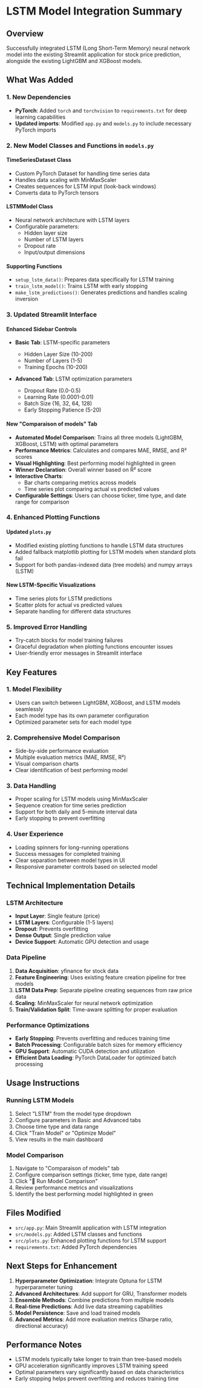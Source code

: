 # LSTM Model Integration Summary

## Overview
Successfully integrated LSTM (Long Short-Term Memory) neural network model into the existing Streamlit application for stock price prediction, alongside the existing LightGBM and XGBoost models.

## What Was Added

### 1. New Dependencies
- **PyTorch**: Added `torch` and `torchvision` to `requirements.txt` for deep learning capabilities
- **Updated imports**: Modified `app.py` and `models.py` to include necessary PyTorch imports

### 2. New Model Classes and Functions in `models.py`

#### TimeSeriesDataset Class
- Custom PyTorch Dataset for handling time series data
- Handles data scaling with MinMaxScaler
- Creates sequences for LSTM input (look-back windows)
- Converts data to PyTorch tensors

#### LSTMModel Class
- Neural network architecture with LSTM layers
- Configurable parameters:
  - Hidden layer size
  - Number of LSTM layers
  - Dropout rate
  - Input/output dimensions

#### Supporting Functions
- `setup_lstm_data()`: Prepares data specifically for LSTM training
- `train_lstm_model()`: Trains LSTM with early stopping
- `make_lstm_predictions()`: Generates predictions and handles scaling inversion

### 3. Updated Streamlit Interface

#### Enhanced Sidebar Controls
- **Basic Tab**: LSTM-specific parameters
  - Hidden Layer Size (10-200)
  - Number of Layers (1-5)
  - Training Epochs (10-200)
  
- **Advanced Tab**: LSTM optimization parameters
  - Dropout Rate (0.0-0.5)
  - Learning Rate (0.0001-0.01)
  - Batch Size (16, 32, 64, 128)
  - Early Stopping Patience (5-20)

#### New "Comparaison of models" Tab
- **Automated Model Comparison**: Trains all three models (LightGBM, XGBoost, LSTM) with optimal parameters
- **Performance Metrics**: Calculates and compares MAE, RMSE, and R² scores
- **Visual Highlighting**: Best performing model highlighted in green
- **Winner Declaration**: Overall winner based on R² score
- **Interactive Charts**: 
  - Bar charts comparing metrics across models
  - Time series plot comparing actual vs predicted values
- **Configurable Settings**: Users can choose ticker, time type, and date range for comparison

### 4. Enhanced Plotting Functions

#### Updated `plots.py`
- Modified existing plotting functions to handle LSTM data structures
- Added fallback matplotlib plotting for LSTM models when standard plots fail
- Support for both pandas-indexed data (tree models) and numpy arrays (LSTM)

#### New LSTM-Specific Visualizations
- Time series plots for LSTM predictions
- Scatter plots for actual vs predicted values
- Separate handling for different data structures

### 5. Improved Error Handling
- Try-catch blocks for model training failures
- Graceful degradation when plotting functions encounter issues
- User-friendly error messages in Streamlit interface

## Key Features

### 1. Model Flexibility
- Users can switch between LightGBM, XGBoost, and LSTM models seamlessly
- Each model type has its own parameter configuration
- Optimized parameter sets for each model type

### 2. Comprehensive Model Comparison
- Side-by-side performance evaluation
- Multiple evaluation metrics (MAE, RMSE, R²)
- Visual comparison charts
- Clear identification of best performing model

### 3. Data Handling
- Proper scaling for LSTM models using MinMaxScaler
- Sequence creation for time series prediction
- Support for both daily and 5-minute interval data
- Early stopping to prevent overfitting

### 4. User Experience
- Loading spinners for long-running operations
- Success messages for completed training
- Clear separation between model types in UI
- Responsive parameter controls based on selected model

## Technical Implementation Details

### LSTM Architecture
- **Input Layer**: Single feature (price)
- **LSTM Layers**: Configurable (1-5 layers)
- **Dropout**: Prevents overfitting
- **Dense Output**: Single prediction value
- **Device Support**: Automatic GPU detection and usage

### Data Pipeline
1. **Data Acquisition**: yfinance for stock data
2. **Feature Engineering**: Uses existing feature creation pipeline for tree models
3. **LSTM Data Prep**: Separate pipeline creating sequences from raw price data
4. **Scaling**: MinMaxScaler for neural network optimization
5. **Train/Validation Split**: Time-aware splitting for proper evaluation

### Performance Optimizations
- **Early Stopping**: Prevents overfitting and reduces training time
- **Batch Processing**: Configurable batch sizes for memory efficiency
- **GPU Support**: Automatic CUDA detection and utilization
- **Efficient Data Loading**: PyTorch DataLoader for optimized batch processing

## Usage Instructions

### Running LSTM Models
1. Select "LSTM" from the model type dropdown
2. Configure parameters in Basic and Advanced tabs
3. Choose time type and data range
4. Click "Train Model" or "Optimize Model"
5. View results in the main dashboard

### Model Comparison
1. Navigate to "Comparaison of models" tab
2. Configure comparison settings (ticker, time type, date range)
3. Click "🚀 Run Model Comparison"
4. Review performance metrics and visualizations
5. Identify the best performing model highlighted in green

## Files Modified
- `src/app.py`: Main Streamlit application with LSTM integration
- `src/models.py`: Added LSTM classes and functions
- `src/plots.py`: Enhanced plotting functions for LSTM support
- `requirements.txt`: Added PyTorch dependencies

## Next Steps for Enhancement
1. **Hyperparameter Optimization**: Integrate Optuna for LSTM hyperparameter tuning
2. **Advanced Architectures**: Add support for GRU, Transformer models
3. **Ensemble Methods**: Combine predictions from multiple models
4. **Real-time Predictions**: Add live data streaming capabilities
5. **Model Persistence**: Save and load trained models
6. **Advanced Metrics**: Add more evaluation metrics (Sharpe ratio, directional accuracy)

## Performance Notes
- LSTM models typically take longer to train than tree-based models
- GPU acceleration significantly improves LSTM training speed
- Optimal parameters vary significantly based on data characteristics
- Early stopping helps prevent overfitting and reduces training time

